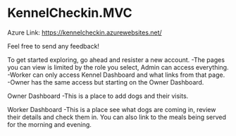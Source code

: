 # KennelCheckin.MVC

Azure Link: https://kennelcheckin.azurewebsites.net/

Feel free to send any feedback!


To get started exploring, go ahead and resister a new account.
-The pages you can view is limited by the role you select, Admin can access everything.
-Worker can only access Kennel Dashboard and what links from that page.
-Owner has the same access but starting on the Owner Dashboard.

Owner Dashboard
-This is a place to add dogs and their visits.

Worker Dashboard
-This is a place see what dogs are coming in, review their details and check them in. You can also link
to the meals being served for the morning and evening.
